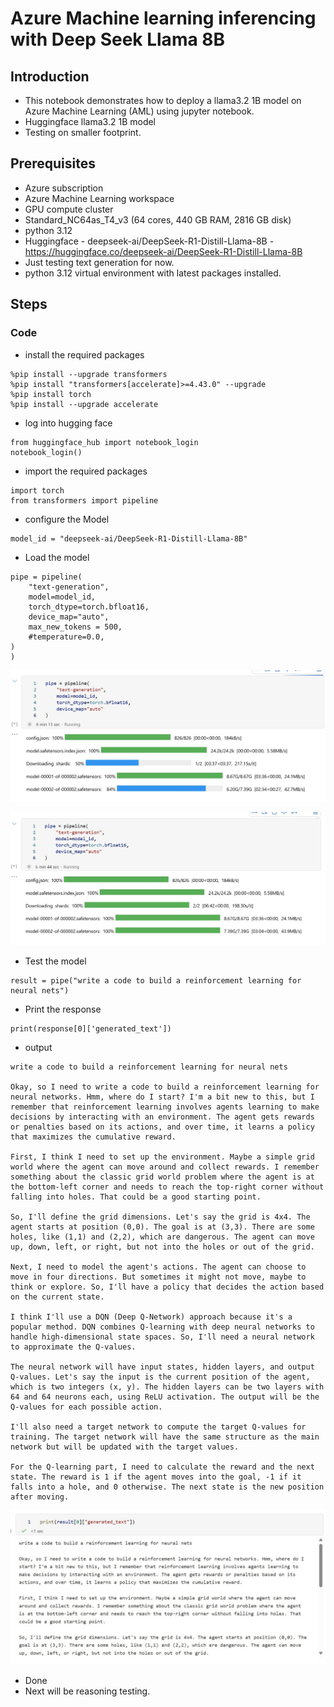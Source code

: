 # Azure Machine learning inferencing with Deep Seek Llama 8B

## Introduction

- This notebook demonstrates how to deploy a llama3.2 1B model on Azure Machine Learning (AML) using jupyter notebook.
- Huggingface llama3.2 1B model
- Testing on smaller footprint.

## Prerequisites

- Azure subscription
- Azure Machine Learning workspace
- GPU compute cluster
- Standard_NC64as_T4_v3 (64 cores, 440 GB RAM, 2816 GB disk)
- python 3.12
- Huggingface - deepseek-ai/DeepSeek-R1-Distill-Llama-8B - https://huggingface.co/deepseek-ai/DeepSeek-R1-Distill-Llama-8B
- Just testing text generation for now.
- python 3.12 virtual environment with latest packages installed.

## Steps

### Code

- install the required packages

```
%pip install --upgrade transformers
%pip install "transformers[accelerate]>=4.43.0" --upgrade
%pip install torch
%pip install --upgrade accelerate
```

- log into hugging face

```
from huggingface_hub import notebook_login
notebook_login()
```

- import the required packages

```
import torch
from transformers import pipeline
```

- configure the Model

```
model_id = "deepseek-ai/DeepSeek-R1-Distill-Llama-8B"
```

- Load the model

```
pipe = pipeline(
    "text-generation", 
    model=model_id, 
    torch_dtype=torch.bfloat16, 
    device_map="auto",
    max_new_tokens = 500,
    #temperature=0.0,
)
)
```

![info](https://github.com/balakreshnan/Samples2025/blob/main/AML/images/deepseekllama8b-2.jpg 'RagChat')

![info](https://github.com/balakreshnan/Samples2025/blob/main/AML/images/deepseekllama8b-3.jpg 'RagChat')

- Test the model

```
result = pipe("write a code to build a reinforcement learning for neural nets")
```

- Print the response

```
print(response[0]['generated_text'])
```

- output

```
write a code to build a reinforcement learning for neural nets

Okay, so I need to write a code to build a reinforcement learning for neural networks. Hmm, where do I start? I'm a bit new to this, but I remember that reinforcement learning involves agents learning to make decisions by interacting with an environment. The agent gets rewards or penalties based on its actions, and over time, it learns a policy that maximizes the cumulative reward.

First, I think I need to set up the environment. Maybe a simple grid world where the agent can move around and collect rewards. I remember something about the classic grid world problem where the agent is at the bottom-left corner and needs to reach the top-right corner without falling into holes. That could be a good starting point.

So, I'll define the grid dimensions. Let's say the grid is 4x4. The agent starts at position (0,0). The goal is at (3,3). There are some holes, like (1,1) and (2,2), which are dangerous. The agent can move up, down, left, or right, but not into the holes or out of the grid.

Next, I need to model the agent's actions. The agent can choose to move in four directions. But sometimes it might not move, maybe to think or explore. So, I'll have a policy that decides the action based on the current state.

I think I'll use a DQN (Deep Q-Network) approach because it's a popular method. DQN combines Q-learning with deep neural networks to handle high-dimensional state spaces. So, I'll need a neural network to approximate the Q-values.

The neural network will have input states, hidden layers, and output Q-values. Let's say the input is the current position of the agent, which is two integers (x, y). The hidden layers can be two layers with 64 and 64 neurons each, using ReLU activation. The output will be the Q-values for each possible action.

I'll also need a target network to compute the target Q-values for training. The target network will have the same structure as the main network but will be updated with the target values.

For the Q-learning part, I need to calculate the reward and the next state. The reward is 1 if the agent moves into the goal, -1 if it falls into a hole, and 0 otherwise. The next state is the new position after moving.
```

![info](https://github.com/balakreshnan/Samples2025/blob/main/AML/images/deepseekllama8b-5.jpg 'RagChat')

- Done
- Next will be reasoning testing.